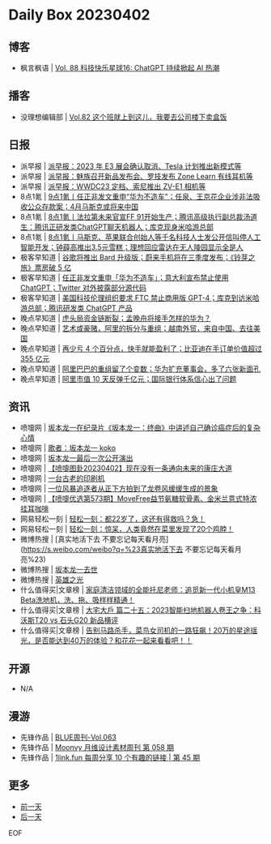 # Daily Box 20230402

## 博客
- 枫言枫语 | [Vol. 88 科技快乐星球16: ChatGPT 持续掀起 AI 热潮](https://justinyan.me/post/5635)

## 播客
- 没理想编辑部 | [Vol.82 这个班就上到这儿，我要去公司楼下卖盒饭](https://shop.vistopia.com.cn/article?article_id=652966)

## 日报
- 派早报 | [派早报：2023 年 E3 展会确认取消、Tesla 计划推出新模式等](https://sspai.com/post/79124)
- 派早报 | [派早报：魅族召开新品发布会、罗技发布 Zone Learn 有线耳机等](https://sspai.com/post/79101)
- 派早报 | [派早报：WWDC23 定档、索尼推出 ZV-E1 相机等](https://sspai.com/post/79092)
- 8点1氪 | [9点1氪丨任正非发文重申“华为不造车”；任泉、王京花企业涉非法吸收公众存款案；4月马斯克或将来中国](https://36kr.com/p/2196073676785801)
- 8点1氪 | [8点1氪丨法拉第未来官宣FF 91开始生产；腾讯高级执行副总裁汤道生：腾讯正研发类ChatGPT聊天机器人；库克现身米哈游总部](https://36kr.com/p/2194647405528966)
- 8点1氪 | [8点1氪丨马斯克、苹果联合创始人等千名科技人士发公开信叫停人工智能开发；钟薛高推出3.5元雪糕；理想回应雷达在无人陵园显示全是人](https://36kr.com/p/2193230741719168)
- 极客早知道 | [谷歌将推出 Bard 升级版；蔚来手机将在三季度发布；《铃芽之旅》票房破 5 亿](https://www.geekpark.net/news/317046)
- 极客早知道 | [任正非发文重申「华为不造车」；意大利宣布禁止使用 ChatGPT；Twitter 对外披露部分源代码](https://www.geekpark.net/news/317042)
- 极客早知道 | [美国科技伦理组织要求 FTC 禁止商用版 GPT-4；库克到访米哈游总部；腾讯研发类 ChatGPT 产品](https://www.geekpark.net/news/316978)
- 晚点早知道 | [虎头局资金链断裂；孟晚舟将接手怎样的华为？](https://www.latepost.com/news/dj_detail?id=1580)
- 晚点早知道 | [艺术或豪赌，阿里的拆分与重组；越南外贸，来自中国、去往美国](https://www.latepost.com/news/dj_detail?id=1578)
- 晚点早知道 | [再少亏 4 个百分点，快手就能盈利了；比亚迪在手订单价值超过 355 亿元](https://www.latepost.com/news/dj_detail?id=1577)
- 晚点早知道 | [阿里巴巴的重组留了个变数；华为扩充董事会，多了六张新面孔](https://www.latepost.com/news/dj_detail?id=1574)
- 晚点早知道 | [阿里市值 10 天反弹千亿元；国际银行体系信心出了问题](https://www.latepost.com/news/dj_detail?id=1570)

## 资讯
- 喷嚏网 | [坂本龙一在纪录片《坂本龙一：终曲》中讲述自己确诊癌症后的复杂心情](http://www.dapenti.com/blog/more.asp?name=xilei&id=170688)
- 喷嚏网 | [歌者：坂本龙一 koko](http://www.dapenti.com/blog/more.asp?name=xilei&id=170687)
- 喷嚏网 | [坂本龙一最后一次公开演出](http://www.dapenti.com/blog/more.asp?name=xilei&id=170686)
- 喷嚏网 | [【喷嚏图卦20230402】现在没有一条通向未来的康庄大道](http://www.dapenti.com/blog/more.asp?name=xilei&id=170682)
- 喷嚏网 | [一台古老的印刷机](http://www.dapenti.com/blog/more.asp?name=xilei&id=170676)
- 喷嚏网 | [一位风暴追逐者从正下方拍到了龙卷风缓缓生成的景象](http://www.dapenti.com/blog/more.asp?name=xilei&id=170675)
- 喷嚏网 | [【喷嚏优选第573期】MoveFree益节氨糖软骨素、金米兰意式特浓挂耳咖啡](http://www.dapenti.com/blog/more.asp?name=xilei&id=170674)
- 网易轻松一刻 | [轻松一刻：都22岁了，这还有得救吗？急！](https://3g.163.com/news/article/I16M4QT7000181BR.html)
- 网易轻松一刻 | [轻松一刻：惊呆，人类竟然在菜里发现了20个鸡脖！](https://3g.163.com/news/article/I143RTFM000181BR.html)
- 微博热搜 | [真实地活下去 不要忘记每天看月亮](https://s.weibo.com/weibo?q=%23真实地活下去 不要忘记每天看月亮%23)
- 微博热搜 | [坂本龙一去世](https://s.weibo.com/weibo?q=%23坂本龙一去世%23)
- 微博热搜 | [英雄之光](https://s.weibo.com/weibo?q=%23英雄之光%23)
- 什么值得买|文章榜 | [家庭清洁领域的全能托尼老师：追觅新一代小机皇M13 Beta洗地机，洗、拖、吸样样精通！](https://post.smzdm.com/p/apvgl0r2/)
- 什么值得买|文章榜 | [大宅大戶 篇二十五：2023智能扫地机器人卷王之争：科沃斯T20 vs 石头G20 新品横评](https://post.smzdm.com/p/aqmwnv72/)
- 什么值得买|文章榜 | [告别马路杀手，菜鸟女司机的一路狂飙！20万的星途瑶光，是否能达到40万的体验？和花花一起来看看吧！！](https://post.smzdm.com/p/akkz4xg8/)

## 开源
- N/A

## 漫游
- 先锋作品 | [BLUE周刊-Vol.063](https://open.zhubai.wiki/a/l/t/z/pl/huazi/2254371397860716544)
- 先锋作品 | [Moonvy 月维设计素材周刊 第 058 期](https://open.zhubai.wiki/a/l/t/z/pl/moonvy/2254333961092296704)
- 先锋作品 | [1link.fun 每周分享 10 个有趣的链接 | 第 45 期](https://open.zhubai.wiki/a/l/t/z/pl/happyfire/2254327622664265728)

## 更多
- [前一天](daily-box-20230401.md)
- [后一天](daily-box-20230403.md)

EOF